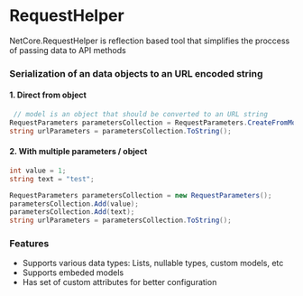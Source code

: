 # RequestHelper
NetCore.RequestHelper is reflection based tool that simplifies the proccess of passing data to API methods

### Serialization of an data objects to an URL encoded string
#### 1. Direct from object
```csharp
 // model is an object that should be converted to an URL string
RequestParameters parametersCollection = RequestParameters.CreateFromModel(model);
string urlParameters = parametersCollection.ToString();
```

#### 2. With multiple parameters / object
```csharp
int value = 1;
string text = "test";

RequestParameters parametersCollection = new RequestParameters();
parametersCollection.Add(value);
parametersCollection.Add(text);
string urlParameters = parametersCollection.ToString();
````
### Features
- Supports various data types: Lists, nullable types, custom models, etc
- Supports embeded models
- Has set of custom attributes for better configuration
